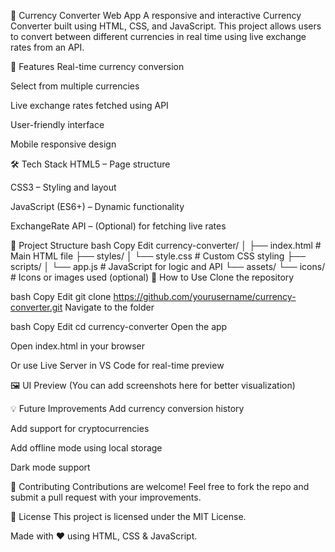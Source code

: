 💱 Currency Converter Web App
A responsive and interactive Currency Converter built using HTML, CSS, and JavaScript. This project allows users to convert between different currencies in real time using live exchange rates from an API.

🚀 Features
Real-time currency conversion

Select from multiple currencies

Live exchange rates fetched using API

User-friendly interface

Mobile responsive design

🛠️ Tech Stack
HTML5 – Page structure

CSS3 – Styling and layout

JavaScript (ES6+) – Dynamic functionality

ExchangeRate API – (Optional) for fetching live rates

📂 Project Structure
bash
Copy
Edit
currency-converter/
│
├── index.html          # Main HTML file
├── styles/
│   └── style.css       # Custom CSS styling
├── scripts/
│   └── app.js          # JavaScript for logic and API
└── assets/
    └── icons/          # Icons or images used (optional)
🔧 How to Use
Clone the repository

bash
Copy
Edit
git clone https://github.com/yourusername/currency-converter.git
Navigate to the folder

bash
Copy
Edit
cd currency-converter
Open the app

Open index.html in your browser

Or use Live Server in VS Code for real-time preview

🖼️ UI Preview
(You can add screenshots here for better visualization)

💡 Future Improvements
Add currency conversion history

Add support for cryptocurrencies

Add offline mode using local storage

Dark mode support

🤝 Contributing
Contributions are welcome! Feel free to fork the repo and submit a pull request with your improvements.

📄 License
This project is licensed under the MIT License.

Made with ❤️ using HTML, CSS & JavaScript.

